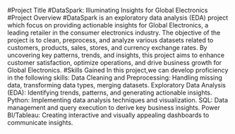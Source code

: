 #Project Title
 #DataSpark: Illuminating Insights for Global Electronics
#Project Overview
#DataSpark is an exploratory data analysis (EDA) project which focus on providing actionable insights for Global Electronics, a leading retailer in the consumer electronics industry. The objective of the project is to clean, preprocess, and analyze various datasets related to customers, products, sales, stores, and currency exchange rates. By uncovering key patterns, trends, and insights, this project aims to enhance customer satisfaction, optimize operations, and drive business growth for Global Electronics.
#Skills Gained
In this project,we can develop proficiency in the following skills:
 Data Cleaning and Preprocessing: Handling missing data, transforming data types, merging datasets.
 Exploratory Data Analysis (EDA): Identifying trends, patterns, and generating actionable insights.
 Python: Implementing data analysis techniques and visualization.
 SQL: Data management and query execution to derive key business insights.
 Power BI/Tableau: Creating interactive and visually appealing dashboards to communicate insights.
